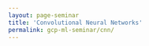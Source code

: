 ```yaml
---
layout: page-seminar
title: 'Convolutional Neural Networks'
permalink: gcp-ml-seminar/cnn/
---
```


